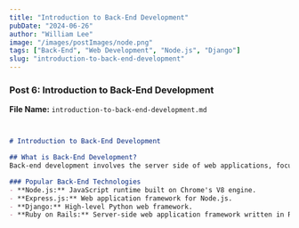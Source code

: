 ```yaml
---
title: "Introduction to Back-End Development"
pubDate: "2024-06-26"
author: "William Lee"
image: "/images/postImages/node.png"
tags: ["Back-End", "Web Development", "Node.js", "Django"]
slug: "introduction-to-back-end-development"
---
```



### Post 6: Introduction to Back-End Development

**File Name:** `introduction-to-back-end-development.md`

```markdown


# Introduction to Back-End Development

## What is Back-End Development?
Back-end development involves the server side of web applications, focusing on databases, server logic, authentication, and APIs. It ensures that the front end of a website can function correctly and interact with the server.

### Popular Back-End Technologies
- **Node.js:** JavaScript runtime built on Chrome's V8 engine.
- **Express.js:** Web application framework for Node.js.
- **Django:** High-level Python web framework.
- **Ruby on Rails:** Server-side web application framework written in Ruby.

